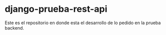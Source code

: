 # django-prueba-rest-api
Este es el repositorio en donde esta el desarrollo de lo pedido en la prueba backend.
